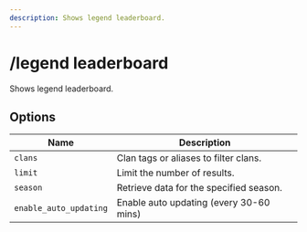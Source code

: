 ```yaml
---
description: Shows legend leaderboard.
---
```


# /legend leaderboard

Shows legend leaderboard.

## Options

| Name | Description |
|------|-------------|
| `clans` | Clan tags or aliases to filter clans. |
| `limit` | Limit the number of results. |
| `season` | Retrieve data for the specified season. |
| `enable_auto_updating` | Enable auto updating (every 30-60 mins) |

